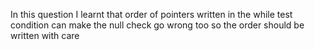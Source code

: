 In this question I learnt that order of pointers written in the while test condition can make the null check go wrong too so the order should be written with care
​